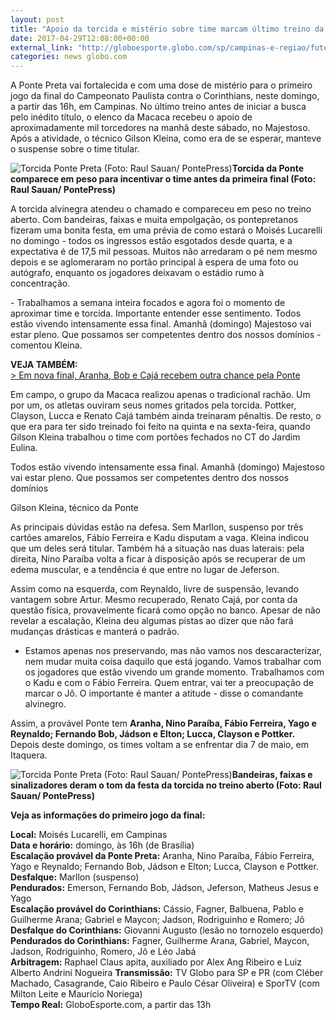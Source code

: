 ```yaml
---
layout: post
title: "Apoio da torcida e mistério sobre time marcam último treino da Ponte Preta"
date: 2017-04-29T12:08:00+00:00
external_link: "http://globoesporte.globo.com/sp/campinas-e-regiao/futebol/times/ponte-preta/noticia/2017/04/apoio-da-torcida-e-misterio-sobre-time-marcam-ultimo-treino-da-ponte-preta.html"
categories: news globo.com
---
```

A Ponte Preta vai fortalecida e com uma dose de mistério para o primeiro jogo da final do Campeonato Paulista contra o Corinthians, neste domingo, a partir das 16h, em Campinas. No último treino antes de iniciar a busca pelo inédito título, o elenco da Macaca recebeu o apoio de aproximadamente mil torcedores na manhã deste sábado, no Majestoso. Após a atividade, o técnico Gilson Kleina, como era de se esperar, manteve o suspense sobre o time titular.&nbsp;

 ![Torcida Ponte Preta (Foto: Raul Sauan/ PontePress)](http://s2.glbimg.com/-AmEyo1xH50BoGqvk3_rcKsgRi0=/0x288:2000x1333/690x360/s.glbimg.com/es/ge/f/original/2017/04/29/treino.pontepreta_O16fUAY.jpg "Torcida Ponte Preta (Foto: Raul Sauan/ PontePress)")**Torcida da Ponte comparece em peso para incentivar o time antes da primeira final (Foto: Raul Sauan/ PontePress)**

A torcida alvinegra atendeu o chamado e compareceu em peso no treino aberto. Com bandeiras, faixas e muita empolgação, os pontepretanos fizeram uma bonita festa, em uma prévia de como estará o Moisés Lucarelli no domingo - todos os ingressos estão esgotados desde quarta, e a expectativa é de 17,5 mil pessoas. Muitos não arredaram o pé nem mesmo depois e se aglomeraram no portão principal à espera de uma foto ou autógrafo, enquanto os jogadores deixavam o estádio rumo à concentração.&nbsp;

-&nbsp;Trabalhamos a semana inteira focados e agora foi o momento de aproximar time e torcida. Importante entender esse sentimento. Todos estão vivendo intensamente essa final. Amanhã (domingo) Majestoso vai estar pleno. Que possamos ser competentes dentro dos nossos domínios - comentou Kleina.&nbsp;

**VEJA TAMBÉM:**  
[\>&nbsp;Em nova final, Aranha, Bob e Cajá recebem outra chance pela Ponte](http://globoesporte.globo.com/sp/campinas-e-regiao/futebol/times/ponte-preta/noticia/em-nova-final-aranha-bob-e-caja-recebem-outra-chance-pela-ponte.ghtml)

Em campo, o grupo da Macaca realizou apenas o tradicional rachão. Um por um, os atletas ouviram seus nomes gritados pela torcida. Pottker, Clayson, Lucca e Renato Cajá também ainda treinaram pênaltis. De resto, o que era para ter sido treinado foi feito na quinta e na sexta-feira, quando Gilson Kleina trabalhou o time com portões fechados no CT do Jardim Eulina.&nbsp;

Todos estão vivendo intensamente essa final. Amanhã (domingo) Majestoso vai estar pleno. Que possamos ser competentes dentro dos nossos domínios&nbsp;

Gilson Kleina, técnico da Ponte

As principais dúvidas estão na defesa. Sem Marllon, suspenso por três cartões amarelos, Fábio Ferreira e Kadu disputam a vaga. Kleina indicou que um deles será titular. Também há a situação nas duas laterais: pela direita, Nino Paraíba volta a ficar à disposição após se recuperar de um edema muscular, e a tendência é que entre no lugar de Jeferson.

Assim como na esquerda, com Reynaldo, livre de suspensão, levando vantagem sobre Artur. Mesmo recuperado, Renato Cajá, por conta da questão física, provavelmente ficará como opção no banco. Apesar de não revelar a escalação, Kleina deu algumas pistas ao dizer que não fará mudanças drásticas e manterá o padrão.&nbsp;

- Estamos apenas nos preservando, mas não vamos nos descaracterizar, nem mudar muita coisa daquilo que está jogando. Vamos trabalhar com os jogadores que estão vivendo um grande momento. Trabalhamos com o Kadu e com o Fábio Ferreira. Quem entrar, vai ter a preocupação de marcar o Jô. O importante é manter a atitude - disse o comandante alvinegro.&nbsp;

Assim, a provável Ponte tem **Aranha, Nino Paraíba, Fábio Ferreira, Yago e Reynaldo; Fernando Bob, Jádson e Elton; Lucca, Clayson e Pottker.** Depois deste domingo, os times voltam a se enfrentar dia 7 de maio, em Itaquera.&nbsp;

 ![Torcida Ponte Preta (Foto: Raul Sauan/ PontePress)](http://s2.glbimg.com/N3jZsOGijqmrq-h2Yl_Ij16d-14=/0x288:2000x1333/690x360/s.glbimg.com/es/ge/f/original/2017/04/29/treino.macaca_Y89nHvH.jpg "Torcida Ponte Preta (Foto: Raul Sauan/ PontePress)")**Bandeiras, faixas e sinalizadores deram o tom da festa da torcida no treino aberto (Foto: Raul Sauan/ PontePress)**

**Veja as informações do primeiro jogo da final:**  
  
**Local:** Moisés Lucarelli, em Campinas  
**Data e horário:** domingo, às 16h (de Brasília)  
**Escalação provável da Ponte Preta:** Aranha, Nino Paraíba, Fábio Ferreira, Yago e Reynaldo; Fernando Bob, Jádson e Elton; Lucca, Clayson e Pottker.&nbsp;  
**Desfalque:** Marllon (suspenso)  
**Pendurados:** Emerson, Fernando Bob, Jádson, Jeferson, Matheus Jesus e Yago  
**Escalação provável do Corinthians:** Cássio, Fagner, Balbuena, Pablo e Guilherme Arana; Gabriel e Maycon; Jadson, Rodriguinho e Romero; Jô  
**Desfalque do Corinthians:** Giovanni Augusto (lesão no tornozelo esquerdo)  
**Pendurados do Corinthians:** Fagner, Guilherme Arana, Gabriel, Maycon, Jadson, Rodriguinho, Romero, Jô e Léo Jabá  
**Arbitragem:** Raphael Claus apita, auxiliado por Alex Ang Ribeiro e Luiz Alberto Andrini Nogueira **Transmissão:** TV Globo para SP e PR (com Cléber Machado, Casagrande, Caio Ribeiro e Paulo César Oliveira) e SporTV (com Milton Leite e Maurício Noriega)  
**Tempo Real:** GloboEsporte.com, a partir das 13h


